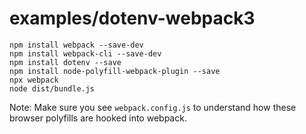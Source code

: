 # examples/dotenv-webpack3

```
npm install webpack --save-dev
npm install webpack-cli --save-dev
npm install dotenv --save
npm install node-polyfill-webpack-plugin --save
npx webpack
node dist/bundle.js
```

Note: Make sure you see `webpack.config.js` to understand how these browser polyfills are hooked into webpack.
